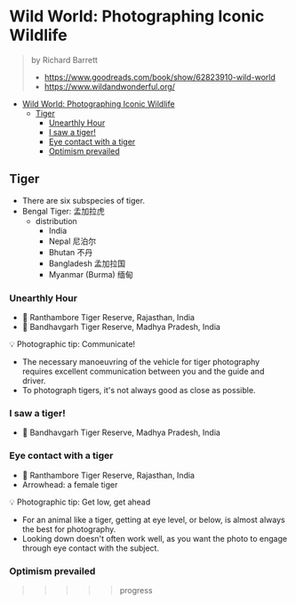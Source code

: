 # Wild World: Photographing Iconic Wildlife

> by Richard Barrett
>
> - <https://www.goodreads.com/book/show/62823910-wild-world>
> - <https://www.wildandwonderful.org/>

- [Wild World: Photographing Iconic Wildlife](#wild-world-photographing-iconic-wildlife)
  - [Tiger](#tiger)
    - [Unearthly Hour](#unearthly-hour)
    - [I saw a tiger!](#i-saw-a-tiger)
    - [Eye contact with a tiger](#eye-contact-with-a-tiger)
    - [Optimism prevailed](#optimism-prevailed)

## Tiger

- There are six subspecies of tiger.
- Bengal Tiger: 孟加拉虎
  - distribution
    - India
    - Nepal 尼泊尔
    - Bhutan 不丹
    - Bangladesh 孟加拉国
    - Myanmar (Burma) 缅甸

### Unearthly Hour

- 📍 Ranthambore Tiger Reserve, Rajasthan, India
- 📍 Bandhavgarh Tiger Reserve, Madhya Pradesh, India

💡 Photographic tip: Communicate!

- The necessary manoeuvring of the vehicle for tiger photography requires
  excellent communication between you and the guide and driver.
- To photograph tigers, it's not always good as close as possible.

### I saw a tiger!

- 📍 Bandhavgarh Tiger Reserve, Madhya Pradesh, India

### Eye contact with a tiger

- 📍 Ranthambore Tiger Reserve, Rajasthan, India
- Arrowhead: a female tiger

💡 Photographic tip: Get low, get ahead

- For an animal like a tiger, getting at eye level, or below, is almost always
  the best for photography.
- Looking down doesn't often work well, as you want the photo to engage through
  eye contact with the subject.

### Optimism prevailed

>>>>> progress
